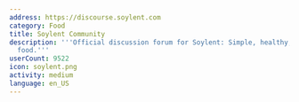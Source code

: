 ```yaml
---
address: https://discourse.soylent.com
category: Food
title: Soylent Community
description: '''Official discussion forum for Soylent: Simple, healthy, affordable
  food.'''
userCount: 9522
icon: soylent.png
activity: medium
language: en_US
---
```

